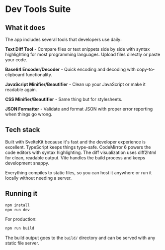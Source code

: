 # Dev Tools Suite

## What it does

The app includes several tools that developers use daily:

**Text Diff Tool** - Compare files or text snippets side by side with syntax highlighting for most programming languages. Upload files directly or paste your code.

**Base64 Encoder/Decoder** - Quick encoding and decoding with copy-to-clipboard functionality.

**JavaScript Minifier/Beautifier** - Clean up your JavaScript or make it readable again.

**CSS Minifier/Beautifier** - Same thing but for stylesheets.

**JSON Formatter** - Validate and format JSON with proper error reporting when things go wrong.

## Tech stack

Built with SvelteKit because it's fast and the developer experience is excellent. TypeScript keeps things type-safe. CodeMirror 6 powers the code editors with syntax highlighting. The diff visualization uses diff2html for clean, readable output. Vite handles the build process and keeps development snappy.

Everything compiles to static files, so you can host it anywhere or run it locally without needing a server.

## Running it

```bash
npm install
npm run dev
```

For production:

```bash
npm run build
```

The build output goes to the `build/` directory and can be served with any static file server.
